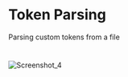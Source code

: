 # Token Parsing
Parsing custom tokens from a file
#
![Screenshot_4](https://github.com/iamajraj/parsing-token-js/blob/main/Screenshot_4.png?raw=true)
